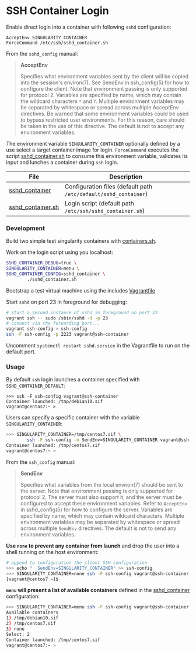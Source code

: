 # SSH Container Login

Enable direct login into a container with following `sshd` configuration:

```
AcceptEnv SINGULARITY_CONTAINER
ForceCommand /etc/ssh/sshd_container.sh
```

From the `sshd_config` manual:


> **AcceptEnv**
>
> Specifies what environment variables sent by the client will be copied into
> the session's environ(7). See SendEnv in ssh_config(5) for how to configure
> the client. Note that environment passing is only supported for protocol 2.
> Variables are specified by name, which may contain the wildcard characters
> `*` and `?`. Multiple environment variables may be separated by whitespace or
> spread across multiple AcceptEnv directives. Be warned that some environment
> variables could be used to bypass restricted user environments. For this
> reason, care should be taken in the use of this directive. The default is not
> to accept any environment variables.

The environment variable `SINGULARITY_CONTAINER` optionally defined by a use
select a target container image for login. `ForceCommand` executes the script
[sshd_container.sh][02] to consume this environment variable, validates its input
and lunches a container during `ssh` login.

File                          | Description
------------------------------|-----------------------------------
[sshd_container][01]          | Configuration files (default path `/etc/default/sshd_container`)
[sshd_container.sh][02]       | Login script (default path `/etc/ssh/sshd_container.sh`) 


### Development

Build two simple test singularity containers with [containers.sh](containers.sh).

Work on the login script using you localhost:

```bash
SSHD_CONTAINER_DEBUG=true \
SINGULARITY_CONTAINER=menu \
SSHD_CONTAINER_CONFIG=sshd_container \
        ./sshd_container.sh
```

Bootstrap a test virtual machine using the includes [Vagrantfile](Vagrantfile)

Start `sshd` on port 23 in foreground for debugging:

```bash
# start a second instance of sshd in foreground on port 23
vagrant ssh -- sudo /sbin/sshd -d -p 23
# connect via the forwarding port...
vagrant ssh-config > ssh-config
ssh -F ssh-config -p 2223 vagrant@ssh-container
```

Uncomment `systemctl restart sshd.service` in the Vagrantfile to run on the default port.

### Usage

By default `ssh` login launches a container specified with `SSHD_CONTAINER_DEFAULT`:

```
>>> ssh -F ssh-config vagrant@ssh-container   
Container launched: /tmp/debian10.sif
vagrant@centos7:~ >
```

Users can specify a specific container with the variable `SINGULARITY_CONTAINER`:

```bash
>>> SINGULARITY_CONTAINER=/tmp/centos7.sif \
        ssh -F ssh-config -o SendEnv=SINGULARITY_CONTAINER vagrant@ssh-container 
Container launched: /tmp/centos7.sif
vagrant@centos7:~ > 
```

From the `ssh_config` manual:

> **SendEnv**
>
> Specifies what variables from the local environ(7) should be sent to the
> server. Note that environment passing is only supported for protocol 2. The
> server must also support it, and the server must be configured to accept
> these environment variables. Refer to `AcceptEnv` in sshd_config(5) for how
> to configure the server. Variables are specified by name, which may contain
> wildcard characters. Multiple environment variables may be separated by
> whitespace or spread across multiple `SendEnv` directives. The default is not
> to send any environment variables.

**Use `none` to prevent any container from launch** and drop the user into a
shell running on the host environment:

```bash
# append to configuration the client SSH configuration
>>> echo "  SendEnv=SINGULARITY_CONTAINER" >> ssh-config
>>> SINGULARITY_CONTAINER=none ssh -F ssh-config vagrant@ssh-container
[vagrant@centos7 ~]$
```

**`menu` will present a list of available containers** defined in the
[sshd_container][01] configuration:

```bash
>>> SINGULARITY_CONTAINER=menu ssh -F ssh-config vagrant@ssh-container
Available containers
1) /tmp/debian10.sif
2) /tmp/centos7.sif
3) none
Select: 2
Container launched: /tmp/centos7.sif
vagrant@centos7:~ >
```


[01]: sshd_container
[02]: sshd_container.sh
